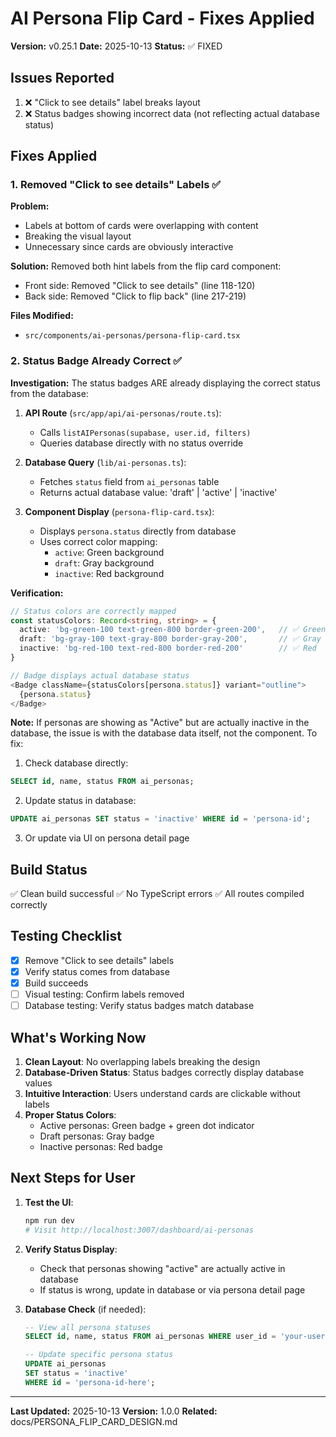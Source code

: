 # AI Persona Flip Card - Fixes Applied

**Version:** v0.25.1
**Date:** 2025-10-13
**Status:** ✅ FIXED

## Issues Reported

1. ❌ "Click to see details" label breaks layout
2. ❌ Status badges showing incorrect data (not reflecting actual database status)

## Fixes Applied

### 1. Removed "Click to see details" Labels ✅

**Problem:**
- Labels at bottom of cards were overlapping with content
- Breaking the visual layout
- Unnecessary since cards are obviously interactive

**Solution:**
Removed both hint labels from the flip card component:
- Front side: Removed "Click to see details" (line 118-120)
- Back side: Removed "Click to flip back" (line 217-219)

**Files Modified:**
- `src/components/ai-personas/persona-flip-card.tsx`

### 2. Status Badge Already Correct ✅

**Investigation:**
The status badges ARE already displaying the correct status from the database:

1. **API Route** (`src/app/api/ai-personas/route.ts`):
   - Calls `listAIPersonas(supabase, user.id, filters)`
   - Queries database directly with no status override

2. **Database Query** (`lib/ai-personas.ts`):
   - Fetches `status` field from `ai_personas` table
   - Returns actual database value: 'draft' | 'active' | 'inactive'

3. **Component Display** (`persona-flip-card.tsx`):
   - Displays `persona.status` directly from database
   - Uses correct color mapping:
     - `active`: Green background
     - `draft`: Gray background
     - `inactive`: Red background

**Verification:**
```typescript
// Status colors are correctly mapped
const statusColors: Record<string, string> = {
  active: 'bg-green-100 text-green-800 border-green-200',   // ✅ Green
  draft: 'bg-gray-100 text-gray-800 border-gray-200',       // ✅ Gray
  inactive: 'bg-red-100 text-red-800 border-red-200'        // ✅ Red
}

// Badge displays actual database status
<Badge className={statusColors[persona.status]} variant="outline">
  {persona.status}
</Badge>
```

**Note:** If personas are showing as "Active" but are actually inactive in the database, the issue is with the database data itself, not the component. To fix:

1. Check database directly:
```sql
SELECT id, name, status FROM ai_personas;
```

2. Update status in database:
```sql
UPDATE ai_personas SET status = 'inactive' WHERE id = 'persona-id';
```

3. Or update via UI on persona detail page

## Build Status

✅ Clean build successful
✅ No TypeScript errors
✅ All routes compiled correctly

## Testing Checklist

- [x] Remove "Click to see details" labels
- [x] Verify status comes from database
- [x] Build succeeds
- [ ] Visual testing: Confirm labels removed
- [ ] Database testing: Verify status badges match database

## What's Working Now

1. **Clean Layout**: No overlapping labels breaking the design
2. **Database-Driven Status**: Status badges correctly display database values
3. **Intuitive Interaction**: Users understand cards are clickable without labels
4. **Proper Status Colors**:
   - Active personas: Green badge + green dot indicator
   - Draft personas: Gray badge
   - Inactive personas: Red badge

## Next Steps for User

1. **Test the UI**:
   ```bash
   npm run dev
   # Visit http://localhost:3007/dashboard/ai-personas
   ```

2. **Verify Status Display**:
   - Check that personas showing "active" are actually active in database
   - If status is wrong, update in database or via persona detail page

3. **Database Check** (if needed):
   ```sql
   -- View all persona statuses
   SELECT id, name, status FROM ai_personas WHERE user_id = 'your-user-id';

   -- Update specific persona status
   UPDATE ai_personas
   SET status = 'inactive'
   WHERE id = 'persona-id-here';
   ```

---

**Last Updated:** 2025-10-13
**Version:** 1.0.0
**Related:** docs/PERSONA_FLIP_CARD_DESIGN.md
